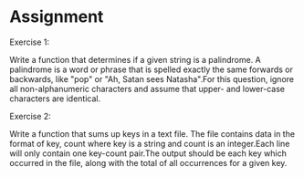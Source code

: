 # Assignment
Exercise 1:

Write a function that determines if a given string is a palindrome. A palindrome is a word or phrase that is spelled exactly the same forwards or backwards, like "pop" or "Ah, Satan sees Natasha".For this question, ignore all non-alphanumeric characters and assume that upper- and lower-case characters are identical. 


Exercise 2:

Write a function that sums up keys in a text file. The file contains data in the format of key, count where key is a string and count is an integer.Each line will only contain one key-count pair.The output should be each key which occurred in the file, along with the total of all occurrences for a given key.

